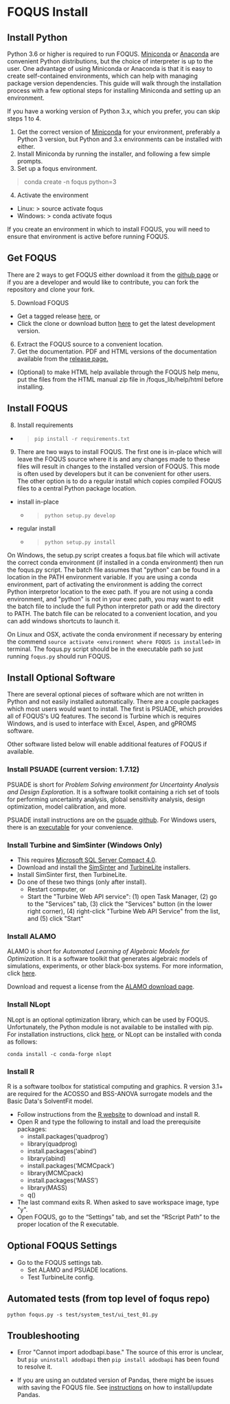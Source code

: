 # FOQUS Install

## Install Python

Python 3.6 or higher is required to run FOQUS. [Miniconda](https://docs.conda.io/en/latest/miniconda.html) or [Anaconda](https://www.anaconda.com/download/) are convenient Python distributions, but the choice of interpreter is up to the user. One advantage of using Miniconda or Anaconda is that it is easy to create self-contained environments, which can help with managing package version dependencies. This guide will walk through the installation process with a few optional steps for installing Miniconda and setting up an environment.

If you have a working version of Python 3.x, which you prefer,
you can skip steps 1 to 4.

1. Get the correct version of [Miniconda](https://docs.conda.io/en/latest/miniconda.html) for your environment, preferably a Python 3 version, but Python and 3.x environments can be installed with either.  
2. Install Miniconda by running the installer, and following a few simple prompts.
3. Set up a foqus environment.
  > conda create -n foqus python=3
4. Activate the environment
  - Linux: > source activate foqus
  - Windows: > conda activate foqus

If you create an environment in which to install FOQUS, you will need to ensure that environment is active before running FOQUS.

## Get FOQUS

There are 2 ways to get FOQUS either download it from the [github page](https://github.com/CCSI-Toolset/FOQUS) or if you are a developer and would like to contribute, you can fork the repository and clone your fork.

5. Download FOQUS
  - Get a tagged release [here](https://github.com/CCSI-Toolset/FOQUS/releases), or
  - Click the clone or download button [here](https://github.com/CCSI-Toolset/FOQUS) to get the latest development version.
6. Extract the FOQUS source to a convenient location.
7. Get the documentation.  PDF and HTML versions of the documentation available from the [release page.](https://github.com/CCSI-Toolset/FOQUS/releases)
  - (Optional) to make HTML help available through the FOQUS help menu, put the files from
    the HTML manual zip file in /foqus_lib/help/html before installing.

## Install FOQUS

8. Install requirements
  - > ```pip install -r requirements.txt```
9. There are two ways to install FOQUS.  The first one is in-place which will leave the FOQUS source where it is and any changes made to these files will result in changes to the installed version of FOQUS.  This mode is often used by developers but it can be convenient for other users. The other option is to do a regular install which copies compiled FOQUS files to a central Python package location.
  - install in-place
    - > ``python setup.py develop``
  - regular install
    - > ``python setup.py install``

On Windows, the setup.py script creates a foqus.bat file which will activate the correct conda environment (if installed in a conda environment) then run the foqus.py script.  The batch file assumes that "python" can be found in a location in the  PATH environment variable.  If you are using a conda environment, part of activating the environment is adding the correct Python interpretor location to the exec path. If you are not using a conda environment, and "python" is not in your exec path, you may want to edit the batch file to include the full Python interpretor path or add the directory to PATH.  The batch file can be relocated to a convenient location, and you can add windows shortcuts to launch it.

On Linux and OSX, activate the conda environment if necessary by entering the commend ```source activate <environment where FOQUS is installed>``` in terminal.  The foqus.py script should be in the executable path so just running ```foqus.py``` should run FOQUS.

## Install Optional Software

There are several optional pieces of software which are not written in Python and not easily installed automatically. There are a couple packages which most users would want to install.  The first is PSUADE, which provides all of FOQUS's UQ features. The second is Turbine which is requires Windows, and is used to interface with Excel, Aspen, and gPROMS software.

Other software listed below will enable additional features of FOQUS if available.

### Install PSUADE (current version: 1.7.12)

PSUADE is short for *Problem Solving environment for Uncertainty Analysis and Design Exploration*. It is a software toolkit containing a rich set of tools for performing uncertainty analysis, global sensitivity analysis, design optimization, model calibration, and more.

PSUADE install instructions are on the [psuade github](https://github.com/LLNL/psuade). For Windows users, there is an [executable](https://github.com/LLNL/psuade/releases) for your convenience.

### Install Turbine and SimSinter (Windows Only)
* This requires [Microsoft SQL Server Compact 4.0](https://www.microsoft.com/en-us/download/details.aspx?id=17876).
* Download and install the [SimSinter](https://github.com/CCSI-Toolset/SimSinter/releases/) and [TurbineLite](https://github.com/CCSI-Toolset/turb_sci_gate/releases/) installers.
* Install SimSinter first, then TurbineLite.
* Do one of these two things (only after install).
    * Restart computer, or
    * Start the "Turbine Web API service": (1) open Task Manager, (2) go to the "Services" tab, (3) click the "Services" button (in the lower right corner), (4) right-click "Turbine Web API Service" from the list, and (5) click "Start"

### Install ALAMO

ALAMO is short for *Automated Learning of Algebraic Models for Optimization*. It is a software toolkit that generates algebraic models of simulations, experiments, or other black-box systems. For more information, click [here](http://archimedes.cheme.cmu.edu/?q=alamo).

Download and request a license from the [ALAMO download page](https://minlp.com/alamo-downloads).

### Install NLopt

NLopt is an optional optimization library, which can be used by FOQUS. Unfortunately,
the Python module is not available to be installed with pip. For installation
instructions, click [here](https://nlopt.readthedocs.io/en/latest/), or NLopt can be installed with conda as follows:

``conda install -c conda-forge nlopt``

### Install R

R is a software toolbox for statistical computing and graphics. R version 3.1+ are required for the ACOSSO and BSS-ANOVA surrogate models and the Basic Data's SolventFit model.

* Follow instructions from the [R website](http://cran.r-project.org/) to download and install R.
* Open R and type the following to install and load the prerequisite packages:
   * install.packages(‘quadprog’)
   * library(quadprog)
   * install.packages(‘abind’)
   * library(abind)
   * install.packages(‘MCMCpack’)
   * library(MCMCpack)
   * install.packages(‘MASS’)
   * library(MASS)
   * q()
* The last command exits R. When asked to save workspace image, type "y".
* Open FOQUS, go to the “Settings” tab, and set the “RScript Path” to the proper location of the R executable.

## Optional FOQUS Settings
* Go to the FOQUS settings tab.
  - Set ALAMO and PSUADE locations.
  - Test TurbineLite config.

## Automated tests (from top level of foqus repo)
``python foqus.py -s test/system_test/ui_test_01.py``

## Troubleshooting

* Error "Cannot import adodbapi.base." The source of this error is unclear, but
```pip uninstall adodbapi``` then ```pip install adodbapi``` has been found to
resolve it.

* If you are using an outdated version of Pandas, there might be issues with
saving the FOQUS file. See [instructions](https://pandas.pydata.org/pandas-docs/stable/install.html) on how to install/update Pandas.
